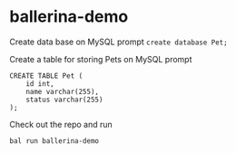 # ballerina-demo

Create data base on MySQL prompt
```create database Pet;```

Create a table for storing Pets on MySQL prompt
```
CREATE TABLE Pet (
    id int,
    name varchar(255),
    status varchar(255)
);
```

Check out the repo and run

```bal run ballerina-demo```